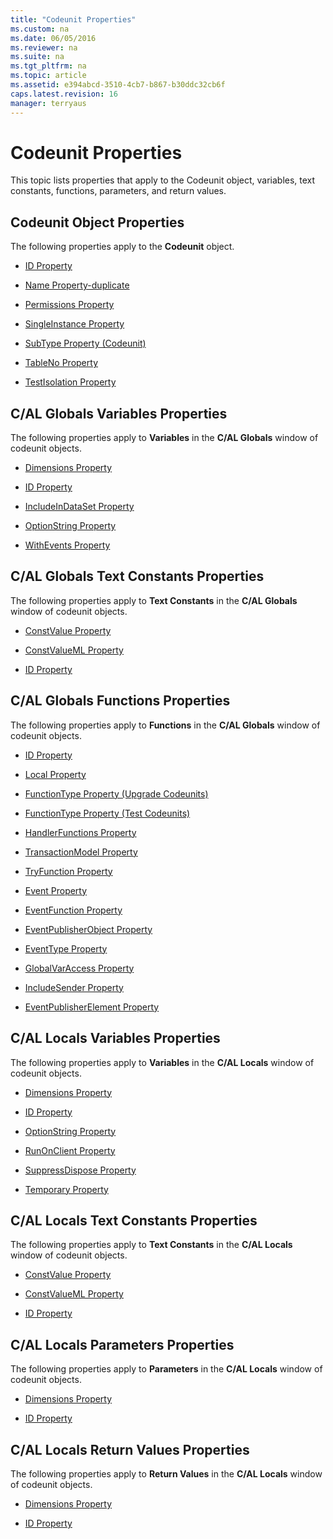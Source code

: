```yaml
---
title: "Codeunit Properties"
ms.custom: na
ms.date: 06/05/2016
ms.reviewer: na
ms.suite: na
ms.tgt_pltfrm: na
ms.topic: article
ms.assetid: e394abcd-3510-4cb7-b867-b30ddc32cb6f
caps.latest.revision: 16
manager: terryaus
---
```

# Codeunit Properties
This topic lists properties that apply to the Codeunit object, variables, text constants, functions, parameters, and return values.  
  
## Codeunit Object Properties  
 The following properties apply to the **Codeunit** object.  
  
-   [ID Property](../dynamics-nav/ID-Property.md)  
  
-   [Name Property\-duplicate](../dynamics-nav/Name-Property-duplicate.md)  
  
-   [Permissions Property](../dynamics-nav/Permissions-Property.md)  
  
-   [SingleInstance Property](../dynamics-nav/SingleInstance-Property.md)  
  
-   [SubType Property \(Codeunit\)](../dynamics-nav/SubType-Property--Codeunit-.md)  
  
-   [TableNo Property](../dynamics-nav/TableNo-Property.md)  
  
-   [TestIsolation Property](../dynamics-nav/TestIsolation-Property.md)  
  
## C\/AL Globals Variables Properties  
 The following properties apply to **Variables** in the **C\/AL Globals** window of codeunit objects.  
  
-   [Dimensions Property](../dynamics-nav/Dimensions-Property.md)  
  
-   [ID Property](../dynamics-nav/ID-Property.md)  
  
-   [IncludeInDataSet Property](../dynamics-nav/IncludeInDataSet-Property.md)  
  
-   [OptionString Property](../dynamics-nav/OptionString-Property.md)  
  
-   [WithEvents Property](../dynamics-nav/WithEvents-Property.md)  
  
## C\/AL Globals Text Constants Properties  
 The following properties apply to **Text Constants** in the **C\/AL Globals** window of codeunit objects.  
  
-   [ConstValue Property](../dynamics-nav/ConstValue-Property.md)  
  
-   [ConstValueML Property](../dynamics-nav/ConstValueML-Property.md)  
  
-   [ID Property](../dynamics-nav/ID-Property.md)  
  
## C\/AL Globals Functions Properties  
 The following properties apply to **Functions** in the **C\/AL Globals** window of codeunit objects.  
  
-   [ID Property](../dynamics-nav/ID-Property.md)  
  
-   [Local Property](../dynamics-nav/Local-Property.md)  
  
-   [FunctionType Property \(Upgrade Codeunits\)](../dynamics-nav/FunctionType-Property--Upgrade-Codeunits-.md)  
  
-   [FunctionType Property \(Test Codeunits\)](../dynamics-nav/FunctionType-Property--Test-Codeunits-.md)  
  
-   [HandlerFunctions Property](../dynamics-nav/HandlerFunctions-Property.md)  
  
-   [TransactionModel Property](../dynamics-nav/TransactionModel-Property.md)  
  
-   [TryFunction Property](../dynamics-nav/TryFunction-Property.md)  
  
-   [Event Property](../dynamics-nav/Event-Property.md)  
  
-   [EventFunction Property](../dynamics-nav/EventFunction-Property.md)  
  
-   [EventPublisherObject Property](../dynamics-nav/EventPublisherObject-Property.md)  
  
-   [EventType Property](../dynamics-nav/EventType-Property.md)  
  
-   [GlobalVarAccess Property](../dynamics-nav/GlobalVarAccess-Property.md)  
  
-   [IncludeSender Property](../dynamics-nav/IncludeSender-Property.md)  
  
-   [EventPublisherElement Property](../dynamics-nav/EventPublisherElement-Property.md)  
  
## C\/AL Locals Variables Properties  
 The following properties apply to **Variables** in the **C\/AL Locals** window of codeunit objects.  
  
-   [Dimensions Property](../dynamics-nav/Dimensions-Property.md)  
  
-   [ID Property](../dynamics-nav/ID-Property.md)  
  
-   [OptionString Property](../dynamics-nav/OptionString-Property.md)  
  
-   [RunOnClient Property](../dynamics-nav/RunOnClient-Property.md)  
  
-   [SuppressDispose Property](../dynamics-nav/SuppressDispose-Property.md)  
  
-   [Temporary Property](../dynamics-nav/Temporary-Property.md)  
  
## C\/AL Locals Text Constants Properties  
 The following properties apply to **Text Constants** in the **C\/AL Locals** window of codeunit objects.  
  
-   [ConstValue Property](../dynamics-nav/ConstValue-Property.md)  
  
-   [ConstValueML Property](../dynamics-nav/ConstValueML-Property.md)  
  
-   [ID Property](../dynamics-nav/ID-Property.md)  
  
## C\/AL Locals Parameters Properties  
 The following properties apply to **Parameters** in the **C\/AL Locals** window of codeunit objects.  
  
-   [Dimensions Property](../dynamics-nav/Dimensions-Property.md)  
  
-   [ID Property](../dynamics-nav/ID-Property.md)  
  
## C\/AL Locals Return Values Properties  
 The following properties apply to **Return Values** in the **C\/AL Locals** window of codeunit objects.  
  
-   [Dimensions Property](../dynamics-nav/Dimensions-Property.md)  
  
-   [ID Property](../dynamics-nav/ID-Property.md)